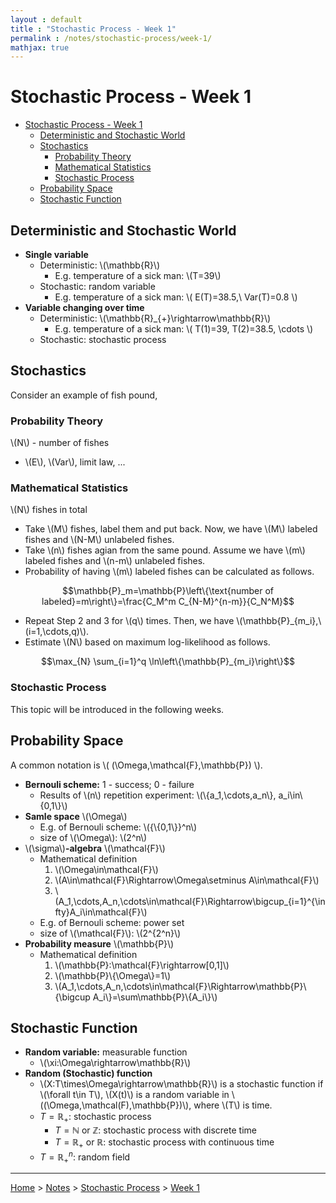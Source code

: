 ```yaml
---
layout : default
title : "Stochastic Process - Week 1"
permalink : /notes/stochastic-process/week-1/
mathjax: true
---
```


<script src="https://cdnjs.cloudflare.com/ajax/libs/mathjax/2.7.6/MathJax.js?config=TeX-MML-AM_CHTML" async="" type="text/javascript"> </script>

# Stochastic Process - Week 1

- [Stochastic Process - Week 1](#stochastic-process---week-1)
  - [Deterministic and Stochastic World](#deterministic-and-stochastic-world)
  - [Stochastics](#stochastics)
    - [Probability Theory](#probability-theory)
    - [Mathematical Statistics](#mathematical-statistics)
    - [Stochastic Process](#stochastic-process)
  - [Probability Space](#probability-space)
  - [Stochastic Function](#stochastic-function)

## Deterministic and Stochastic World

- **Single variable**
  - Deterministic: \\(\mathbb{R}\\)
    - E.g. temperature of a sick man: \\(T=39\\)
  - Stochastic: random variable
    - E.g. temperature of a sick man: \\( E(T)=38.5,\ Var(T)=0.8 \\)
- **Variable changing over time**
  - Deterministic: \\(\mathbb{R}_{+}\rightarrow\mathbb{R}\\)
    - E.g. temperature of a sick man: \\( T(1)=39, T(2)=38.5, \cdots \\)
  - Stochastic: stochastic process

## Stochastics 

Consider an example of fish pound,

### Probability Theory

\\(N\\) - number of fishes

- \\(E\\), \\(Var\\), limit law, ...

### Mathematical Statistics

\\(N\\) fishes in total

- Take \\(M\\) fishes, label them and put back. Now, we have \\(M\\) labeled fishes and \\(N-M\\) unlabeled fishes.
- Take \\(n\\) fishes agian from the same pound. Assume we have \\(m\\) labeled fishes and \\(n-m\\) unlabeled fishes.
- Probability of having \\(m\\) labeled fishes can be calculated as follows.

$$\mathbb{P}_m=\mathbb{P}\left\{\text{number of labeled}=m\right\}=\frac{C_M^m C_{N-M}^{n-m}}{C_N^M}$$

- Repeat Step 2 and 3 for \\(q\\) times. Then, we have \\(\mathbb{P}_{m_i},\ (i=1,\cdots,q)\\).
- Estimate \\(N\\) based on maximum log-likelihood as follows.

$$\max_{N} \sum_{i=1}^q \ln\left\{\mathbb{P}_{m_i}\right\}$$

### Stochastic Process

This topic will be introduced in the following weeks.

## Probability Space

A common notation is \\( (\Omega,\mathcal{F},\mathbb{P}) \\).

- **Bernouli scheme:** 1 - success; 0 - failure
  - Results of \\(n\\) repetition experiment: \\(\\{a_1,\cdots,a_n\\}, a_i\in\\{0,1\\}\\)
- **Samle space** \\(\Omega\\)
  - E.g. of Bernouli scheme: \\({\\{0,1\\}}^n\\)
  - size of \\(\Omega\\): \\(2^n\\)
- \\(\sigma\\)**-algebra** \\(\mathcal{F}\\)
  - Mathematical definition
    1. \\(\Omega\in\mathcal{F}\\)
    2. \\(A\in\mathcal{F}\Rightarrow\Omega\setminus A\in\mathcal{F}\\)
    3. \\(A_1,\cdots,A_n,\cdots\in\mathcal{F}\Rightarrow\bigcup_{i=1}^{\infty}A_i\in\mathcal{F}\\)
  - E.g. of Bernouli scheme: power set
  - size of \\(\mathcal{F}\\): \\(2^{2^n}\\)
- **Probability measure** \\(\mathbb{P}\\)
  - Mathematical definition
    1. \\(\mathbb{P}:\mathcal{F}\rightarrow[0,1]\\)
    2. \\(\mathbb{P}\\{\Omega\\}=1\\)
    3. \\(A_1,\cdots,A_n,\cdots\in\mathcal{F}\Rightarrow\mathbb{P}\\{\bigcup A_i\\}=\sum\mathbb{P}\\{A_i\\}\\)

## Stochastic Function

- **Random variable:** measurable function
  - \\(\xi:\Omega\rightarrow\mathbb{R}\\)
- **Random (Stochastic) function**
  - \\(X:T\times\Omega\rightarrow\mathbb{R}\\) is a stochastic function if \\(\forall t\in T\\), \\(X(t)\\) is a random variable in \\((\Omega,\mathcal(F),\mathbb{P})\\), where \\(T\\) is time.
  - $T=\mathbb{R}_{+}$: stochastic process
    - $T=\mathbb{N}\ \text{or}\ \mathbb{Z}$: stochastic process with discrete time
    - $T=\mathbb{R}_{+}\ \text{or}\ \mathbb{R}$: stochastic process with continuous time
  - $T=\mathbb{R}_{+}^n$: random field

---

[Home](/) > [Notes](/notes/) > [Stochastic Process](/notes/stochastic-process/) > [Week 1](/notes/stochastic-process/week-1/)